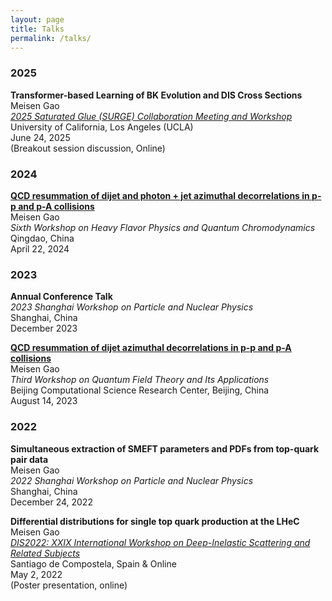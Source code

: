 ```yaml
---
layout: page
title: Talks
permalink: /talks/
---
```


### 2025

**Transformer-based Learning of BK Evolution and DIS Cross Sections**  
Meisen Gao  
*[2025 Saturated Glue (SURGE) Collaboration Meeting and Workshop](https://indico.global/event/13890/overview)*  
University of California, Los Angeles (UCLA)  
June 24, 2025  
(Breakout session discussion, Online)

### 2024

**[QCD resummation of dijet and photon + jet azimuthal decorrelations in p-p and p-A collisions](https://indico.ihep.ac.cn/event/21455/contributions/154611/)**  
Meisen Gao  
*Sixth Workshop on Heavy Flavor Physics and Quantum Chromodynamics*  
Qingdao, China  
April 22, 2024

### 2023

**Annual Conference Talk**  
*2023 Shanghai Workshop on Particle and Nuclear Physics*  
Shanghai, China  
December 2023

**[QCD resummation of dijet azimuthal decorrelations in p-p and p-A collisions](https://indico.ihep.ac.cn/event/19422/contributions/139075/)**  
Meisen Gao  
*Third Workshop on Quantum Field Theory and Its Applications*  
Beijing Computational Science Research Center, Beijing, China  
August 14, 2023

### 2022

**Simultaneous extraction of SMEFT parameters and PDFs from top-quark pair data**  
Meisen Gao  
*2022 Shanghai Workshop on Particle and Nuclear Physics*  
Shanghai, China  
December 24, 2022

**Differential distributions for single top quark production at the LHeC**  
Meisen Gao  
*[DIS2022: XXIX International Workshop on Deep-Inelastic Scattering and Related Subjects](https://indico.cern.ch/event/1072533/overview)*  
Santiago de Compostela, Spain & Online  
May 2, 2022  
(Poster presentation, online)

